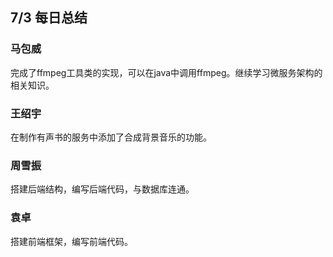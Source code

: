 ## 7/3 每日总结

### 马包威
完成了ffmpeg工具类的实现，可以在java中调用ffmpeg。继续学习微服务架构的相关知识。

### 王绍宇
在制作有声书的服务中添加了合成背景音乐的功能。

### 周雪振
搭建后端结构，编写后端代码，与数据库连通。

### 袁卓
搭建前端框架，编写前端代码。
